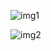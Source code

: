 ![img1](https://user-images.githubusercontent.com/59271775/111078266-8e29e700-852f-11eb-8e11-82affaed44c9.jpg)


![img2](https://user-images.githubusercontent.com/59271775/111078361-f678c880-852f-11eb-936b-b9186796b052.jpg)

